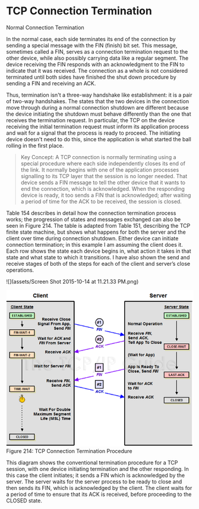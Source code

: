 # TCP Connection Termination

Normal Connection Termination

In the normal case, each side terminates its end of the connection by sending a special message with the FIN (finish) bit set. This message, sometimes called a FIN, serves as a connection termination request to the other device, while also possibly carrying data like a regular segment. The device receiving the FIN responds with an acknowledgment to the FIN to indicate that it was received. The connection as a whole is not considered terminated until both sides have finished the shut down procedure by sending a FIN and receiving an ACK.

Thus, termination isn't a three-way handshake like establishment: it is a pair of two-way handshakes. The states that the two devices in the connection move through during a normal connection shutdown are different because the device initiating the shutdown must behave differently than the one that receives the termination request. In particular, the TCP on the device receiving the initial termination request must inform its application process and wait for a signal that the process is ready to proceed. The initiating device doesn't need to do this, since the application is what started the ball rolling in the first place.

> Key Concept: A TCP connection is normally terminating using a special procedure where each side independently closes its end of the link. It normally begins with one of the application processes signalling to its TCP layer that the session is no longer needed. That device sends a FIN message to tell the other device that it wants to end the connection, which is acknowledged. When the responding device is ready, it too sends a FIN that is acknowledged; after waiting a period of time for the ACK to be received, the session is closed.

Table 154 describes in detail how the connection termination process works; the progression of states and messages exchanged can also be seen in Figure 214. The table is adapted from Table 151, describing the TCP finite state machine, but shows what happens for both the server and the client over time during connection shutdown. Either device can initiate connection termination; in this example I am assuming the client does it. Each row shows the state each device begins in, what action it takes in that state and what state to which it transitions. I have also shown the send and receive stages of both of the steps for each of the client and server’s close operations.

![](assets/Screen Shot 2015-10-14 at 11.21.33 PM.png)

![](assets/tcpclose.png)
Figure 214: TCP Connection Termination Procedure

This diagram shows the conventional termination procedure for a TCP session, with one device initiating termination and the other responding. In this case the client initiates; it sends a FIN which is acknowledged by the server. The server waits for the server process to be ready to close and then sends its FIN, which is acknowledged by the client. The client waits for a period of time to ensure that its ACK is received, before proceeding to the CLOSED state.
